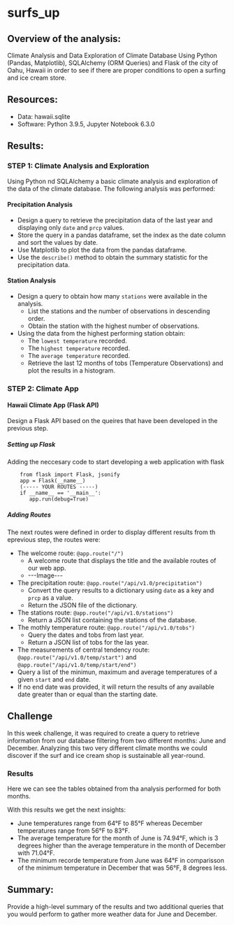 # surfs_up
## Overview of the analysis: 
Climate Analysis and Data Exploration of Climate Database Using Python (Pandas, Matplotlib), SQLAlchemy (ORM Queries) and Flask of the city of Oahu, Hawaii in order to see if there are proper conditions to open a surfing and ice cream store.
## Resources:
* Data: hawaii.sqlite
* Software: Python 3.9.5, Jupyter Notebook 6.3.0
## Results: 
### STEP 1: Climate Analysis and Exploration
Using Python nd SQLAlchemy a basic climate analysis and exploration of the data of the climate database. The following analysis was performed:
#### Precipitation Analysis
* Design a query to retrieve the precipitation data of the last year and displaying only <code>date</code> and <code>prcp</code> values.
* Store the query in a pandas dataframe, set the index as the date column and sort the values by date.
* Use Matplotlib to plot the data from the pandas dataframe.
* Use the <code>describe()</code> method to  obtain the summary statistic for the precipitation data.
#### Station Analysis
* Design a query to obtain how many <code>stations</code> were available in the analysis.
  * List the stations and the number of observations in descending order.
  * Obtain the station with the highest number of observations.
* Using the data from the highest performing station obtain:
  * The <code>lowest temperature</code> recorded.
  * The <code>highest temperature</code> recorded.
  * The <code>average temperature</code> recorded.
  * Retrieve the last 12 months of tobs (Temperature Observations) and plot the results in a histogram.

### STEP 2: Climate App
#### Hawaii Climate App (Flask API)
Design a Flask API based on the queires that have been developed in the previous step.
##### Setting up Flask
Adding the neccesary code to start developing a web application with flask

        from flask import Flask, jsonify
        app = Flask(__name__)
        (----- YOUR ROUTES -----)
        if __name__ == '__main__':
           app.run(debug=True)
           
##### Adding Routes
The next routes were defined in order to display different results from th eprevious step, the routes were:
* The welcome route: <code>@app.route("/")</code>
  * A welcome route that displays the title and the available routes of our web app.
  * ---Image---
* The precipitation route: <code>@app.route("/api/v1.0/precipitation")</code>
  * Convert the query results to a dictionary using <code>date</code> as a key and <code>prcp</code> as a value.
  * Return the JSON file of the dictionary. 
* The stations route: <code>@app.route("/api/v1.0/stations")</code>
  * Return a JSON list containing the stations of the database.
* The mothly temperature route: <code>@app.route("/api/v1.0/tobs")</code>
  * Query the dates and tobs from last year.
  * Return a JSON list of tobs for the las year. 
* The measurements of central tendency route: <code>@app.route("/api/v1.0/temp/start")</code> and <code>@app.route("/api/v1.0/temp/start/end")</code>
 * Query a list of the minimun, maximum and average temperatures of a given <code>start</code> and <code>end</code> date.
 * If no end date was provided, it will return the results of any available date greater than or equal than the starting date.
## Challenge
In this week challenge, it was required to create a query to retrieve information from our database filtering from two different months: June and December. Analyzing this two very different climate months we could discover if the surf and ice cream shop is sustainable all year-round.
### Results
Here we can see the tables obtained from tha analysis performed for both months.

With this results we get the next insights:
* June temperatures range from 64°F to 85°F whereas December temperatures range from 56°F to 83°F.
* The average temperature for the month of June is 74.94°F, which is 3 degrees higher than the average temperature in the month of December with 71.04°F.
* The minimum recorde temperature from June was 64°F in comparisson of the minimum temperature in December that was 56°F, 8 degrees less.

## Summary: 
Provide a high-level summary of the results and two additional queries that you would perform to gather more weather data for June and December.
